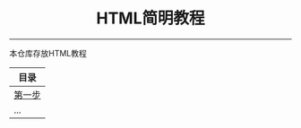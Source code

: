 <div align="center">

# HTML简明教程
<hr>

</div>

本仓库存放HTML教程

| 目录 |
| --- |
| [第一步](/docs/beginning.md) |
| ... |
